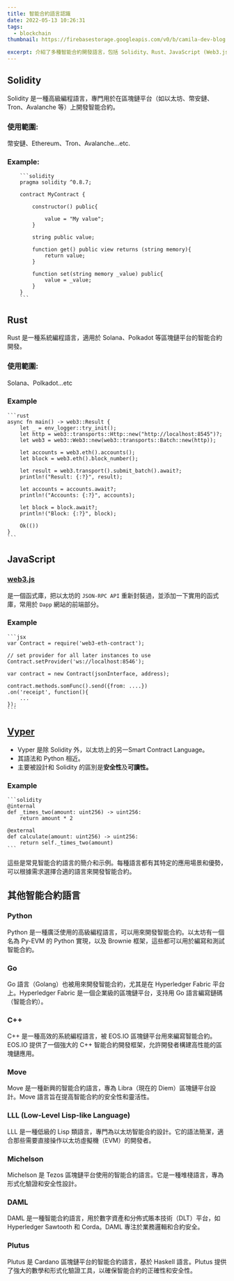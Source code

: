 ```yaml
---
title: 智能合約語言認識
date: 2022-05-13 10:26:31
tags:
  - blockchain
thumbnail: https://firebasestorage.googleapis.com/v0/b/camila-dev-blog.appspot.com/o/DALL%C2%B7E%202024-05-26%2010.28.21%20-%20A%20modern%20digital%20banner%20illustrating%20various%20programming%20languages%20used%20for%20smart%20contract%20development.%20The%20banner%20features%20prominent%20logos%20and%20symbol.jpeg?alt=media&token=025cb54b-85a0-4a1c-a554-b56762c87888

excerpt: 介紹了多種智能合約開發語言，包括 Solidity、Rust、JavaScript (Web3.js)、Vyper 及其他語言，如 Python、Go、C++、Move、LLL、Michelson、DAML 和 Plutus。每種語言都有其特定的應用場景和優勢，適合不同的區塊鏈平台。本文提供了每種語言的簡介和示例代碼，幫助讀者了解並選擇合適的語言來開發智能合約。
---
```


## Solidity

Solidity 是一種高級編程語言，專門用於在區塊鏈平台（如以太坊、幣安鏈、Tron、Avalanche 等）上開發智能合約。

### 使用範圍:
  幣安鏈、Ethereum、Tron、Avalanche...etc.

### Example:

        ```solidity
        pragma solidity ^0.8.7;
        
        contract MyContract {
        
            constructor() public{
        
                value = "My value";
            }
        
            string public value;
        
            function get() public view returns (string memory){
                return value;
            }
        
            function set(string memory _value) public{
                value = _value;
            }
        }
        ```

## Rust

Rust 是一種系統編程語言，適用於 Solana、Polkadot 等區塊鏈平台的智能合約開發。

### 使用範圍: 
Solana、Polkadot...etc

### Example

    ```rust
    async fn main() -> web3::Result {
        let _ = env_logger::try_init();
        let http = web3::transports::Http::new("http://localhost:8545")?;
        let web3 = web3::Web3::new(web3::transports::Batch::new(http));
    
        let accounts = web3.eth().accounts();
        let block = web3.eth().block_number();
    
        let result = web3.transport().submit_batch().await?;
        println!("Result: {:?}", result);
    
        let accounts = accounts.await?;
        println!("Accounts: {:?}", accounts);
    
        let block = block.await?;
        println!("Block: {:?}", block);
    
        Ok(())
    }
    ```

## JavaScript

### [web3.js](https://web3js.readthedocs.io/en/v1.5.2/)

是一個函式庫，把以太坊的 `JSON-RPC API` 重新封裝過，並添加一下實用的函式庫，常用於 `Dapp` 網站的前端部分。

### Example

    ```jsx
    var Contract = require('web3-eth-contract');
    
    // set provider for all later instances to use
    Contract.setProvider('ws://localhost:8546');
    
    var contract = new Contract(jsonInterface, address);
    
    contract.methods.somFunc().send({from: ....})
    .on('receipt', function(){
        ...
    });
    ```

## **[Vyper](https://vyper.readthedocs.io/en/stable/)**

  - Vyper 是除 Solidity 外，以太坊上的另一Smart Contract Language。
  - 其語法和 Python 相近。
  - 主要被設計和 Solidity 的區別是**安全性**及**可讀性。**

### Example

    ```solidity
    @internal
    def _times_two(amount: uint256) -> uint256:
        return amount * 2
    
    @external
    def calculate(amount: uint256) -> uint256:
        return self._times_two(amount)
    ```

這些是常見智能合約語言的簡介和示例。每種語言都有其特定的應用場景和優勢，可以根據需求選擇合適的語言來開發智能合約。

## 其他智能合約語言
### Python
Python 是一種廣泛使用的高級編程語言，可以用來開發智能合約。以太坊有一個名為 Py-EVM 的 Python 實現，以及 Brownie 框架，這些都可以用於編寫和測試智能合約。

### Go

Go 語言（Golang）也被用來開發智能合約，尤其是在 Hyperledger Fabric 平台上。Hyperledger Fabric 是一個企業級的區塊鏈平台，支持用 Go 語言編寫鏈碼（智能合約）。

### C++

C++ 是一種高效的系統編程語言，被 EOS.IO 區塊鏈平台用來編寫智能合約。EOS.IO 提供了一個強大的 C++ 智能合約開發框架，允許開發者構建高性能的區塊鏈應用。

### Move

Move 是一種新興的智能合約語言，專為 Libra（現在的 Diem）區塊鏈平台設計。Move 語言旨在提高智能合約的安全性和靈活性。

### LLL (Low-Level Lisp-like Language)

LLL 是一種低級的 Lisp 類語言，專門為以太坊智能合約設計。它的語法簡潔，適合那些需要直接操作以太坊虛擬機（EVM）的開發者。

### Michelson

Michelson 是 Tezos 區塊鏈平台使用的智能合約語言。它是一種堆棧語言，專為形式化驗證和安全性設計。

### DAML

DAML 是一種智能合約語言，用於數字資產和分佈式賬本技術（DLT）平台，如 Hyperledger Sawtooth 和 Corda。DAML 專注於業務邏輯和合約安全。

### Plutus

Plutus 是 Cardano 區塊鏈平台的智能合約語言，基於 Haskell 語言。Plutus 提供了強大的數學和形式化驗證工具，以確保智能合約的正確性和安全性。
